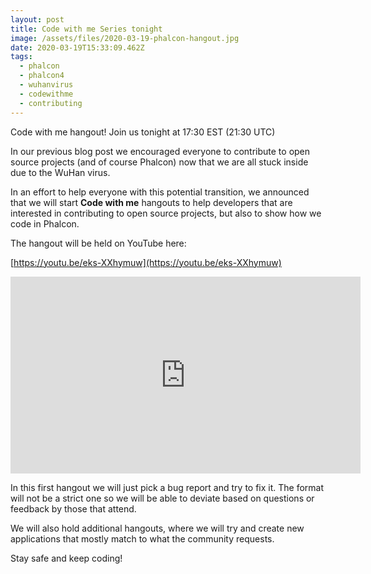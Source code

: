```yaml
---
layout: post
title: Code with me Series tonight
image: /assets/files/2020-03-19-phalcon-hangout.jpg
date: 2020-03-19T15:33:09.462Z
tags:
  - phalcon
  - phalcon4
  - wuhanvirus
  - codewithme
  - contributing
---
```

Code with me hangout! Join us tonight at 17:30 EST (21:30 UTC)

<!--more-->

In our previous blog post we encouraged everyone to contribute to open source projects (and of course Phalcon) now that we are all stuck inside due to the WuHan virus. 

In an effort to help everyone with this potential transition, we announced that we will start __Code with me__ hangouts to help developers that are interested in contributing to open source projects, but also to show how we code in Phalcon.

The hangout will be held on YouTube here:

[https://youtu.be/eks-XXhymuw](https://youtu.be/eks-XXhymuw)

<iframe src='https://www.brighteon.com/embed/a7025eed-5041-4a5f-b00e-b42e4bc7b62d' width='560' height='315' frameborder='0' allowfullscreen></iframe>

In this first hangout we will just pick a bug report and try to fix it. The format will not be a strict one so we will be able to deviate based on questions or feedback by those that attend.

We will also hold additional hangouts, where we will try and create new applications that mostly match to what the community requests.

Stay safe and keep coding!


